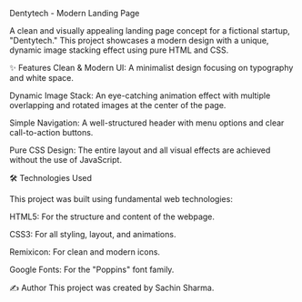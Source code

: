 Dentytech - Modern Landing Page

A clean and visually appealing landing page concept for a fictional startup, "Dentytech." This project showcases a modern design with a unique, dynamic image stacking effect using pure HTML and CSS.

✨ Features
Clean & Modern UI: A minimalist design focusing on typography and white space.


Dynamic Image Stack: An eye-catching animation effect with multiple overlapping and rotated images at the center of the page.

Simple Navigation: A well-structured header with menu options and clear call-to-action buttons.

Pure CSS Design: The entire layout and all visual effects are achieved without the use of JavaScript.


🛠️ Technologies Used

This project was built using fundamental web technologies:

HTML5: For the structure and content of the webpage.

CSS3: For all styling, layout, and animations.

Remixicon: For clean and modern icons.

Google Fonts: For the "Poppins" font family.

✍️ Author
This project was created by Sachin Sharma.
